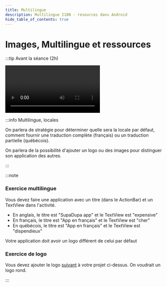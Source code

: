 ```yaml
---
title: Multilingue
description: Multilingue I18N - resources dans Android
hide_table_of_contents: true
---
```


# Images, Multilingue et ressources

<Row>

<Column>

:::tip Avant la séance (2h)

<Video url="https://www.youtube.com/watch?v=kP1o8F9qWfs" />

<Video url="https://www.youtube.com/watch?v=_K-S2nEaoLU" />

:::

</Column>

<Column>

:::info Multilingue, locales

On parlera de stratégie pour déterminer quelle sera la locale par défaut, comment fournir une traduction complète (français) ou un traduction partielle (québécois).

On parlera de la possibilité d'ajouter un logo ou des images pour distinguer son application des autres.

:::

</Column>

</Row>

:::note

### Exercice multilingue

Vous devez faire une application avec un titre (dans le ActionBar) et un TextView dans l'activité.

- En anglais, le titre est "SupaDupa app" et le TextView est "expensive"
- En français, le titre est "App en français" et le TextView est "cher"
- En québécois, le titre est "App en français" et le TextView est "dispendieux"

Votre application doit avoir un logo différent de celui par défaut

### Exercice de logo

Vous devez ajouter le logo [suivant](https://info.cegepmontpetit.ca/4N6-Mobile/images/logo.jpg) à votre projet ci-dessus. On voudrait un logo rond.

:::

